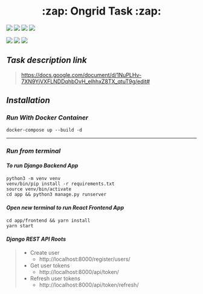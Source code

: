<h1 align="center"> :zap: Ongrid Task :zap:</h1>

![](https://img.shields.io/badge/Python-3.9.7-brightgreen) 
![](https://img.shields.io/badge/Django-4.0.6-brightgreen)
![](https://img.shields.io/badge/yarn-1.22.19-blue)
![](https://img.shields.io/badge/Node-v16.15.1-blue)

![](https://img.shields.io/badge/django%20rest-ff1709?style=for-the-badge&logo=django&logoColor=white)
![](https://img.shields.io/badge/React-20232A?style=for-the-badge&logo=react&logoColor=61DAFB)
![](https://img.shields.io/badge/Docker-2CA5E0?style=for-the-badge&logo=docker&logoColor=white)


## *Task description link*
> https://docs.google.com/document/d/1NuPLHv-7XN9YjVXFLNDDqhbOvH_eIhhxZ8TX_qtuT9g/edit#
## *Installation*
### ***Run With Docker Container***
`docker-compose up --build -d`
___
### *Run from terminal*
#### *To run Django Backend App*
```commandline
python3 -m venv venv
venv/bin/pip install -r requirements.txt 
source venv/bin/activate
cd app && python3 manage.py runserver
```

#### *Open new terminal to run React Frontend App*
```commandline
cd app/frontend && yarn install
yarn start
```
#### *Django REST API Roots*

> + Create user     
>   + http://localhost:8000/register/users/
> + Get user tokens      
>   + http://localhost:8000/api/token/
> + Refresh user tokens     
>   + http://localhost:8000/api/token/refresh/


